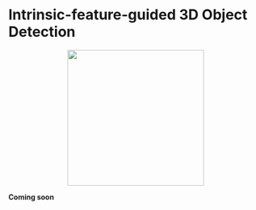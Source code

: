 # Intrinsic-feature-guided 3D Object Detection
<p align="center"> <img src='pipeling-final.png' align="center" height="270px"> </p>

**Coming soon** 